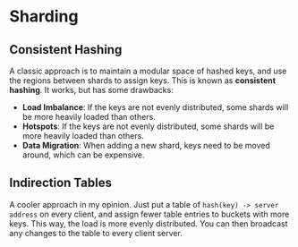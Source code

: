 # Sharding

## Consistent Hashing

A classic approach is to maintain a modular space of hashed keys, and use the regions between shards to assign keys. This is known as **consistent hashing**. It works, but has some drawbacks:

- **Load Imbalance**: If the keys are not evenly distributed, some shards will be more heavily loaded than others.
- **Hotspots**: If the keys are not evenly distributed, some shards will be more heavily loaded than others.
- **Data Migration**: When adding a new shard, keys need to be moved around, which can be expensive.

## Indirection Tables

A cooler approach in my opinion. Just put a table of `hash(key) -> server address` on every client, and assign fewer table entries to buckets with more keys. This way, the load is more evenly distributed. You can then broadcast any changes to the table to every client server.